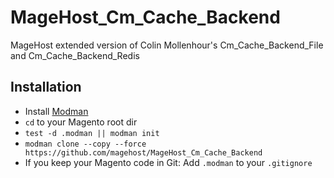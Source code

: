 # MageHost_Cm_Cache_Backend
MageHost extended version of Colin Mollenhour's Cm_Cache_Backend_File and Cm_Cache_Backend_Redis

## Installation
* Install [Modman](https://github.com/colinmollenhour/modman)
* `cd` to your Magento root dir
* `test -d .modman || modman init`
* `modman clone --copy --force https://github.com/magehost/MageHost_Cm_Cache_Backend`
* If you keep your Magento code in Git: Add `.modman` to your `.gitignore`
